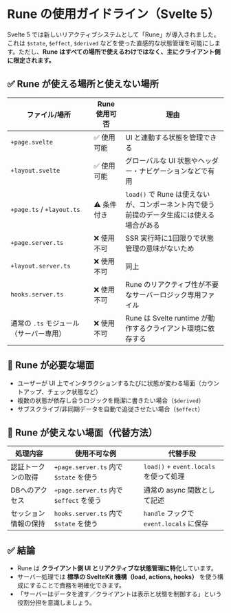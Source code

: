# Rune の使用ガイドライン（Svelte 5）

Svelte 5 では新しいリアクティブシステムとして「Rune」が導入されました。これは `$state`, `$effect`, `$derived` などを使った直感的な状態管理を可能にします。ただし、**Rune はすべての場所で使えるわけではなく、主にクライアント側に限定されます。**

## ✅ Rune が使える場所と使えない場所

| ファイル/場所                 | Rune 使用可否 | 理由                                                                 |
|------------------------------|----------------|----------------------------------------------------------------------|
| `+page.svelte`               | ✅ 使用可能     | UI と連動する状態を管理できる                                        |
| `+layout.svelte`             | ✅ 使用可能     | グローバルな UI 状態やヘッダー・ナビゲーションなどで有用            |
| `+page.ts` / `+layout.ts`    | ⚠️ 条件付き     | `load()` で Rune は使えないが、コンポーネント内で使う前提のデータ生成には使える場合がある |
| `+page.server.ts`            | ❌ 使用不可     | SSR 実行時に1回限りで状態管理の意味がないため                       |
| `+layout.server.ts`          | ❌ 使用不可     | 同上                                                                 |
| `hooks.server.ts`            | ❌ 使用不可     | Rune のリアクティブ性が不要なサーバーロジック専用ファイル           |
| 通常の `.ts` モジュール（サーバー専用） | ❌ 使用不可     | Rune は Svelte runtime が動作するクライアント環境に依存する         |

## 📘 Rune が必要な場面

- ユーザーが UI 上でインタラクションするたびに状態が変わる場面（カウントアップ、チェック状態など）
- 複数の状態が依存し合うロジックを簡潔に書きたい場合（`$derived`）
- サブスクライブ/非同期データを自動で追従させたい場合（`$effect`）

## 🚫 Rune が使えない場面（代替方法）

| 処理内容                     | 使用不可な例            | 代替手段                                  |
|------------------------------|--------------------------|-------------------------------------------|
| 認証トークンの取得           | `+page.server.ts` 内で `$state` を使う | `load()` + `event.locals` を使って処理     |
| DBへのアクセス               | `+page.server.ts` 内で `$effect` を使う | 通常の async 関数として記述                |
| セッション情報の保持         | `hooks.server.ts` 内で `$state` を使う | `handle` フックで `event.locals` に保存     |

## ✅ 結論

- Rune は **クライアント側 UI とリアクティブな状態管理に特化**しています。
- サーバー処理では **標準の SvelteKit 機構（load, actions, hooks）** を使う構成にすることで責務を明確化できます。
- 「サーバーはデータを渡す／クライアントは表示と状態を制御する」という役割分担を意識しましょう。